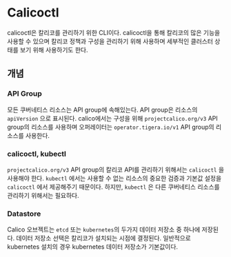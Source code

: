# Calicoctl

calicoctl은 칼리코를 관리하기 위한 CLI이다. calicoctl을 통해 칼리코의 많은 기능을 사용할 수 있으며 칼리코 정책과 구성을 관리하기 위해 사용하며 세부적인 클러스터 상태를 보기 위해 사용하기도 한다.



## 개념

### API Group

모든 쿠버네티스 리소스는 API group에 속해있는다. API group은 리소스의 `apiVersion` 으로 표시된다. calico에서는 구성을 위해 `projectcalico.org/v3` API group의 리소스를 사용하며 오퍼레이터는 `operator.tigera.io/v1` API group의 리소스를 사용한다.



### calicoctl, kubectl

`projectcalico.org/v3` API group의 칼리코 API를 관리하기 위해서는 `calicoctl` 을 사용해야 한다. `kubectl` 에서는 사용할 수 없는 리소스의 중요한 검증과 기본값 설정을 `calicoctl` 에서 제공해주기 때문이다. 하지만, `kubectl` 은 다른 쿠버네티스 리소스를 관리하기 위해서는 필요하다.



### Datastore

Calico 오브젝트는 `etcd` 또는 `kubernetes`의 두가지 데이터 저장소 중 하나에 저장된다. 데이터 저장소 선택은 칼리코가 설치되는 시점에 결정된다. 일반적으로 kubernetes 설치의 경우 kubernetes 데이터 저장소가 기본값이다.

